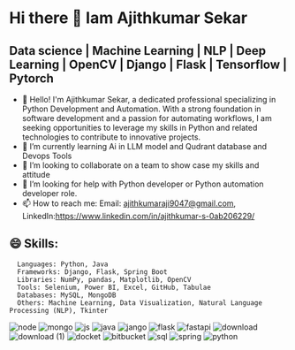 # Hi there 👋 Iam Ajithkumar Sekar
## Data science | Machine Learning | NLP | Deep Learning | OpenCV | Django | Flask | Tensorflow | Pytorch
- 🔭 Hello! I'm Ajithkumar Sekar, a dedicated professional specializing in Python Development and Automation. With a strong foundation in software development and a passion for automating workflows, I am seeking opportunities to leverage my skills in Python and related technologies to contribute to innovative projects.
- 🌱 I’m currently learning Ai in LLM model and Qudrant database and Devops Tools
- 👯  I’m looking to collaborate on a team to show case my skills and attitude
- 🤔 I’m looking for help with Python developer or Python automation developer role.
- 📫 How to reach me: Email: ajithkumaraji9047@gmail.com, LinkedIn:https://www.linkedin.com/in/ajithkumar-s-0ab206229/
## 😄 Skills:
      Languages: Python, Java
      Frameworks: Django, Flask, Spring Boot
      Libraries: NumPy, pandas, Matplotlib, OpenCV
      Tools: Selenium, Power BI, Excel, GitHub, Tabulae
      Databases: MySQL, MongoDB
      Others: Machine Learning, Data Visualization, Natural Language Processing (NLP), Tkinter

![node](https://github.com/Ajithkumar9047/Ajithkumar9047/assets/114790836/929b5000-ad31-44a8-93b2-9a83176b9d4f)
![mongo](https://github.com/Ajithkumar9047/Ajithkumar9047/assets/114790836/5b77f302-b22b-4abf-b427-58fa36501b5e)
![js](https://github.com/Ajithkumar9047/Ajithkumar9047/assets/114790836/99f1d782-b658-4da4-aee8-1b7b006dbb15)
![java](https://github.com/Ajithkumar9047/Ajithkumar9047/assets/114790836/ff9b3405-97b8-4142-bb94-21357eeadd08)
![jango](https://github.com/Ajithkumar9047/Ajithkumar9047/assets/114790836/2d73ff99-ef4b-4f11-accf-19a567784619)
![flask](https://github.com/Ajithkumar9047/Ajithkumar9047/assets/114790836/e5a12a6f-6899-409c-b6e1-1030d9b0b1fd)
![fastapi](https://github.com/Ajithkumar9047/Ajithkumar9047/assets/114790836/9b79d5d9-f3f7-4b82-881e-8c8fe42ca727)
![download](https://github.com/Ajithkumar9047/Ajithkumar9047/assets/114790836/871309f4-7016-4723-9d17-c44b1f21cf9c)
![download (1)](https://github.com/Ajithkumar9047/Ajithkumar9047/assets/114790836/5b72b39c-2ff4-4665-b056-c7c4dc7c9bbc)
![docket](https://github.com/Ajithkumar9047/Ajithkumar9047/assets/114790836/1b545392-44ec-4902-ae4b-17ae25e51fee)
![bitbucket](https://github.com/Ajithkumar9047/Ajithkumar9047/assets/114790836/f6db8ee9-0b99-4e08-b61a-4c0d509ce7d6)
![sql](https://github.com/Ajithkumar9047/Ajithkumar9047/assets/114790836/0c90efec-06b5-49e8-9600-4987f58b589a)
![spring](https://github.com/Ajithkumar9047/Ajithkumar9047/assets/114790836/721fda66-8d7c-4f55-9ad0-a7fc9ea7a807)
![python](https://github.com/Ajithkumar9047/Ajithkumar9047/assets/114790836/e9c8732c-52b1-47bc-bae6-b748d1203bf7)
